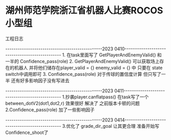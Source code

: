 # 湖州师范学院浙江省机器人比赛ROCOS小型组
工程日志

-----------------------------------------------2023 0410-----------------------------------------------
       1. 在task里面写了 GetPlayerAndEnemyValid() 和 一半的 Confidence_pass(role)
       2. GetPlayerAndEnemyValid() 可以获取场上存在的机器人 并将他们储存在player_valid = {} enemy_valid = {} 中 只要在 state switch中调用即可
       3. Confidence_pass(role) 对于传球的置信度计算 但只写了一半 还有好多影响因子没有写进去

-----------------------------------------------2023 0411-----------------------------------------------
    1.抄袭player.canflatpass() 在task写了一个 between_dotV2(dot1,dot2,r) 效果很好 解决了 之前版本卡顿的问题
    2.Confidence_pass(role) 加了一些影响因子 

-----------------------------------------------2023 0414-----------------------------------------------
    3.优化了 grade_dir_goal 让其更合理 准备开始写Confidence_shoot了
